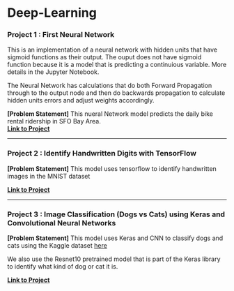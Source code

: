 # Deep-Learning

### Project 1 : First Neural Network

This is an implementation of a neural network with hidden units that have sigmoid functions as their output. The ouput does not have sigmoid function because it is a model that is predicting a continuious variable. More details in the Jupyter Notebook. 

The Neural Network has calculations that do both Forward Propagation through to the output node and then do backwards propagation to calculate hidden units errors and adjust weights accordingly. 


<b>[Problem Statement]</b>
This nueral Network model predicts the daily bike rental ridership in SFO Bay Area.<br />
[<b>Link to Project</b>](https://github.com/Suryak1986/Deep-Learning/blob/master/first-neural-network/Your_first_neural_network.ipynb)

**************************************************************

### Project 2 : Identify Handwritten Digits with TensorFlow

<b>[Problem Statement]</b>
This model uses tensorflow to identify handwritten images in the MNIST dataset

[<b>Link to Project</b>](https://github.com/Suryak1986/Deep-Learning/blob/master/Identify_Handwritten_Digits_TF/Identify_Handwritten_Images_using_Tensorflow.ipynb)

**************************************************************

### Project 3 : Image Classification (Dogs vs Cats) using Keras and Convolutional Neural Networks

<b>[Problem Statement]</b>
This model uses Keras and CNN to classify dogs and cats using the Kaggle dataset [here](https://www.kaggle.com/c/dogs-vs-cats)

We also use the Resnet10 pretrained model that is part of the Keras library to identify what kind of dog or cat it is. 

[<b>Link to Project</b>](https://github.com/SuryaKari/Deep-Learning/blob/master/Image%20Classification%20using%20Keras%20and%20Convolutional%20Neural%20Networks.ipynb)
